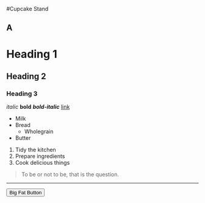 #Cupcake Stand
## A
# Heading 1
## Heading 2
### Heading 3

*italic*
**bold**
***bold-italic***
[link](http://example.com)

* Milk
* Bread
    * Wholegrain
* Butter
1. Tidy the kitchen
2. Prepare ingredients
3. Cook delicious things

> To be or not to be, that is the question.

---

<button class="button-save large">Big Fat Button</button>
